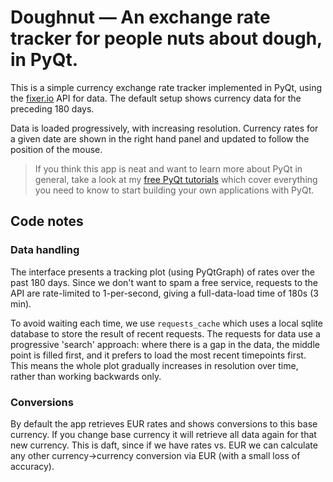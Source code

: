 # Doughnut — An exchange rate tracker for people nuts about dough, in PyQt.

This is a simple currency exchange rate tracker implemented in PyQt, using the [fixer.io](http://fixer.io) API
for data. The default setup shows currency data for the preceding 180 days.


Data is loaded progressively, with increasing resolution. Currency rates for a given date are shown in the right
hand panel and updated to follow the position of the mouse.




> If you think this app is neat and want to learn more about
PyQt in general, take a look at my [free PyQt tutorials](https://www.learnpyqt.com)
which cover everything you need to know to start building your own applications with PyQt.

## Code notes

### Data handling

The interface presents a tracking plot (using PyQtGraph) of rates over the past 180 days. Since we don't want to 
spam a free service, requests to the API are rate-limited to 1-per-second, giving a full-data-load time of 180s (3 min).

To avoid waiting each time, we use `requests_cache` which uses a local sqlite database to store the result of recent
requests. The requests for data use a progressive 'search' approach: where there is a gap in the data, the middle 
point is filled first, and it prefers to load the most recent timepoints first. This means the whole plot gradually
increases in resolution over time, rather than working backwards only.

### Conversions

By default the app retrieves EUR rates and shows conversions to this base currency. If you change base currency
it will retrieve all data again for that new currency. This is daft, since if we have rates vs. EUR we can calculate
any other currency->currency conversion via EUR (with a small loss of accuracy).


